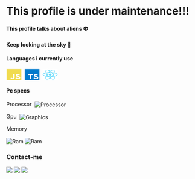   
  # This profile is under maintenance!!!
  
  #### This profile talks about aliens 👽

#### Keep looking at the sky 🌠


<div style="display: inline_block">
  <h4>Languages i currently use</h4>
  <img align="center" alt="Javascript" height="30" width="40" src="https://raw.githubusercontent.com/devicons/devicon/master/icons/javascript/javascript-plain.svg">&nbsp;
  <img align="center" alt="Typescript" height="30" width="40" src="https://raw.githubusercontent.com/devicons/devicon/master/icons/typescript/typescript-plain.svg">&nbsp;
  <img align="center" alt="ReactJs" height="30" width="40" src="https://raw.githubusercontent.com/devicons/devicon/master/icons/react/react-original.svg">
</div>

<div>
  <h4>Pc specs</h4>
  <p>Processor&nbsp;&nbsp;<img align="center" alt="Processor" height="30" width="200" src="https://img.shields.io/badge/Intel-Core_i3_3th_3220-0071C5?style=for-the-badge&logo=intel&logoColor=white"></p>
<p>Gpu&nbsp;&nbsp;<img align="center" alt="Graphics" height="30" width="200" src="https://img.shields.io/badge/AMD-Radeon_HD_6570-ED1C24?style=for-the-badge&logo=amd&logoColor=white"></p>
  <p>Memory</p>
  <img align="center" alt="Ram" height="30" width="130" src="https://img.shields.io/badge/4_GB_1333mhz-1E9350?&style=for-the-badge&logo=logoColor=white"> 
  <img align="center" alt="Ram" height="30" width="130" src="https://img.shields.io/badge/2_GB_1333mhz-1E9350?&style=for-the-badge&logo=logoColor=white">
</div>


### Contact-me
<div> 
  <a href="https://instagram.com/guilherme.coelhov" target="_blank"><img src="https://img.shields.io/badge/-Instagram-%23E4405F?style=for-the-badge&logo=instagram&logoColor=white" target="_blank"></a>
  <a href = "mailto:coelhoguilherme688@gmail.com"><img src="https://img.shields.io/badge/-Gmail-%23333?style=for-the-badge&logo=gmail&logoColor=red" target="_blank"></a>
  <a href="https://www.linkedin.com/in/guilherme-coelho-vieira-601711220/" target="_blank"><img src="https://img.shields.io/badge/-LinkedIn-%230077B5?style=for-the-badge&logo=linkedin&logoColor=white" target="_blank"></a> 
  
</div>
